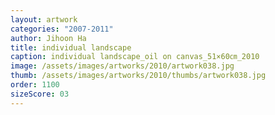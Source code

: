 ```yaml
---
layout: artwork
categories: "2007-2011"
author: Jihoon Ha
title: individual landscape
caption: individual landscape_oil on canvas_51×60㎝_2010
image: /assets/images/artworks/2010/artwork038.jpg
thumb: /assets/images/artworks/2010/thumbs/artwork038.jpg
order: 1100
sizeScore: 03
---
```

